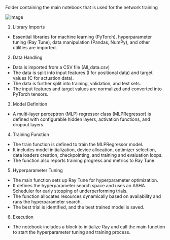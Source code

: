 Folder containing the main notebook that is used for the network training 


![image](https://github.com/user-attachments/assets/a61683d4-3792-4d98-8099-ae1943472496)

1.	Library Imports 
-	Essential libraries for machine learning (PyTorch), hyperparameter tuning (Ray Tune), data manipulation (Pandas, NumPy), and other utilities are imported.
2.	Data Handling 
-	Data is imported from a CSV file (All_data.csv)
-	The data is split into input features (I for positional data) and target values (C for actuation data).
-	The data is further split into training, validation, and test sets.
-	The input features and target values are normalized and converted into PyTorch tensors.
3.	Model Definition 
-	A multi-layer perceptron (MLP) regressor class (MLPRegressor) is defined with configurable hidden layers, activation functions, and dropout layers.
4.	Training Function 
-	The train function is defined to train the MLPRegressor model.
-	It includes model initialization, device allocation, optimizer selection, data loaders creation, checkpointing, and training and evaluation loops.
-	The function also reports training progress and metrics to Ray Tune.
5.	Hyperparameter Tuning 
-	The main function sets up Ray Tune for hyperparameter optimization.
-	It defines the hyperparameter search space and uses an ASHA Scheduler for early stopping of underperforming trials.
-	The function allocates resources dynamically based on availability and runs the hyperparameter search.
-	The best trial is identified, and the best trained model is saved.
6.	Execution 
-	The notebook includes a block to initialize Ray and call the main function to start the hyperparameter tuning and training process.
